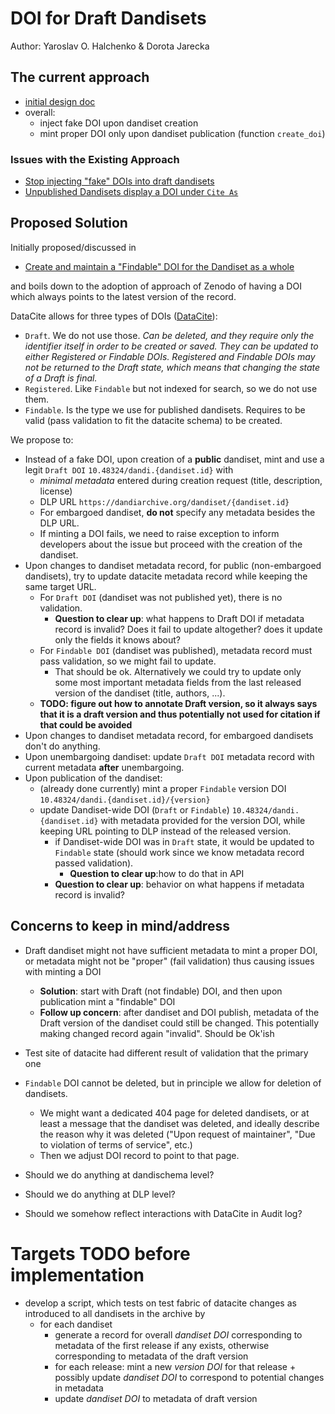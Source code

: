# DOI for Draft Dandisets

Author: Yaroslav O. Halchenko & Dorota Jarecka

## The current approach

- [initial design doc](./doi-generation-1.md)
- overall:
   - inject fake DOI upon dandiset creation
   - mint proper DOI only upon dandiset publication (function `create_doi`)

### Issues with the Existing Approach

- [Stop injecting "fake" DOIs into draft dandisets](https://github.com/dandi/dandi-archive/issues/1709)
- [Unpublished Dandisets display a DOI under `Cite As`](https://github.com/dandi/dandi-archive/issues/1932)

## Proposed Solution

Initially proposed/discussed in

- [Create and maintain a "Findable" DOI for the Dandiset as a whole](https://github.com/dandi/dandi-archive/issues/1319)

and boils down to the adoption of approach of Zenodo of having a DOI which always points to the latest version of the record.

DataCite allows for three types of DOIs ([DataCite](https://support.datacite.org/docs/what-does-the-state-of-the-doi-mean)):

- `Draft`. We do not use those.
  *Can be deleted, and they require only the identifier itself in order to be created or saved. They can be updated to either Registered or Findable DOIs. Registered and Findable DOIs may not be returned to the Draft state, which means that changing the state of a Draft is final.*
- `Registered`. Like `Findable` but not indexed for search, so we do not use them.
- `Findable`. Is the type we use for published dandisets.
  Requires to be valid (pass validation to fit the datacite schema) to be created.

We propose to:

- Instead of a fake DOI, upon creation of a **public** dandiset, mint and use a legit `Draft DOI` `10.48324/dandi.{dandiset.id}` with
  - *minimal metadata* entered during creation request (title, description, license)
  - DLP URL `https://dandiarchive.org/dandiset/{dandiset.id}`
  - For embargoed dandiset, **do not** specify any metadata besides the DLP URL.
  - If minting a DOI fails, we need to raise exception to inform developers about the issue but proceed with the creation of the dandiset.
- Upon changes to dandiset metadata record, for public (non-embargoed dandisets), try to update datacite metadata record while keeping the same target URL.
  - For `Draft DOI` (dandiset was not published yet), there is no validation.
    - **Question to clear up**: what happens to Draft DOI if metadata record is invalid? Does it fail to update altogether? does it update only the fields it knows about?
  - For `Findable DOI` (dandiset was published), metadata record must pass validation, so we might fail to update.
    - That should be ok. Alternatively we could try to update only some most important metadata fields from the last released version of the dandiset (title, authors, ...).
  - **TODO: figure out how to annotate Draft version, so it always says that it is a draft version and thus potentially not used for citation if that could be avoided**
- Upon changes to dandiset metadata record, for embargoed dandisets don't do anything.
- Upon unembargoing dandiset: update `Draft DOI` metadata record with current metadata **after** unembargoing.
- Upon publication of the dandiset:
  - (already done currently) mint a proper `Findable` version DOI `10.48324/dandi.{dandiset.id}/{version}`
  - update Dandiset-wide DOI (`Draft` or `Findable`) `10.48324/dandi.{dandiset.id}` with metadata provided for the version DOI, while keeping URL pointing to DLP instead of the released version.
    - if Dandiset-wide DOI was in `Draft` state, it would be updated to `Findable` state (should work since we know metadata record passed validation).
       - **Question to clear up**:how to do that in API
    - **Question to clear up**: behavior on what happens if metadata record is invalid?

## Concerns to keep in mind/address

- Draft dandiset might not have sufficient metadata to mint a proper DOI, or metadata might not be "proper" (fail validation) thus causing issues with minting a DOI
  - **Solution**: start with Draft (not findable) DOI, and then upon publication mint a "findable" DOI
  - **Follow up concern**: after dandiset and DOI publish, metadata of the Draft version of the dandiset could still be changed.
    This potentially making changed record again "invalid".
    Should be Ok'ish
- Test site of datacite had different result of validation that the primary one

- `Findable` DOI cannot be deleted, but in principle we allow for deletion of dandisets.
  - We might want a dedicated 404 page for deleted dandisets, or at least a message that the dandiset was deleted, and ideally describe the reason why it was deleted ("Upon request of maintainer", "Due to violation of terms of service", etc.)
  - Then we adjust DOI record to point to that page.

- Should we do anything at dandischema level?

- Should we do anything at DLP level?

- Should we somehow reflect interactions with DataCite in Audit log?


# Targets TODO before implementation

- develop a script, which tests on test fabric of datacite changes as introduced to all dandisets in the archive by
  - for each dandiset
    - generate a record for overall *dandiset DOI* corresponding to metadata of the first release if any exists, otherwise corresponding to metadata of the draft version
    - for each release: mint a new *version DOI* for that release + possibly update *dandiset DOI* to correspond to potential changes in metadata
    - update *dandiset DOI*  to metadata of draft version

